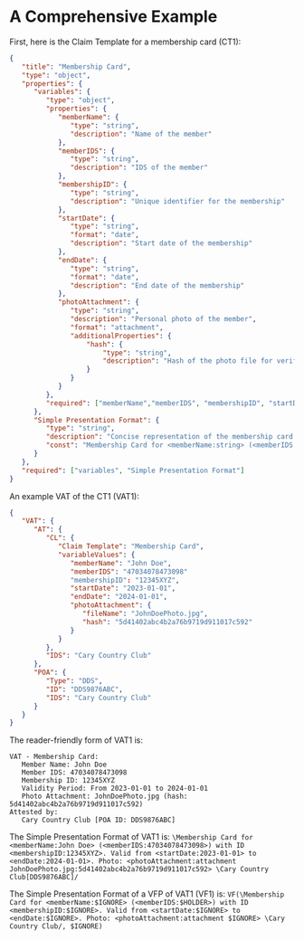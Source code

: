 # A Comprehensive Example

First, here is the Claim Template for a membership card (CT1):
```json
{
   "title": "Membership Card",
   "type": "object",
   "properties": {
      "variables": {
         "type": "object",
         "properties": {
            "memberName": {
               "type": "string",
               "description": "Name of the member"
            },
            "memberIDS": {
               "type": "string",
               "description": "IDS of the member"
            },
            "membershipID": {
               "type": "string",
               "description": "Unique identifier for the membership"
            },
            "startDate": {
               "type": "string",
               "format": "date",
               "description": "Start date of the membership"
            },
            "endDate": {
               "type": "string",
               "format": "date",
               "description": "End date of the membership"
            },
            "photoAttachment": {
               "type": "string",
               "description": "Personal photo of the member",
               "format": "attachment",
               "additionalProperties": {
                   "hash": {
                       "type": "string",
                       "description": "Hash of the photo file for verification"
                   }
               }
            }
         },
         "required": ["memberName","memberIDS", "membershipID", "startDate", "endDate", "photoAttachment"]
      },
      "Simple Presentation Format": {
         "type": "string",
         "description": "Concise representation of the membership card details",
         "const": "Membership Card for <memberName:string> (<memberIDS:string>) with ID <membershipID:string>. Valid from <startDate:date> to <endDate:date>. Photo: <photoAttachment:attachment>"
      }
   },
   "required": ["variables", "Simple Presentation Format"]
}
```

An example VAT of the CT1 (VAT1):
```json
{
   "VAT": {
      "AT": {
         "CL": {
            "Claim Template": "Membership Card",
            "variableValues": {
               "memberName": "John Doe",
               "memberIDS": "47034078473098"
               "membershipID": "12345XYZ",
               "startDate": "2023-01-01",
               "endDate": "2024-01-01",
               "photoAttachment": {
                  "fileName": "JohnDoePhoto.jpg",
                  "hash": "5d41402abc4b2a76b9719d911017c592"
               }
            }
         },
         "IDS": "Cary Country Club"
      },
      "POA": {
         "Type": "DDS",
         "ID": "DDS9876ABC",
         "IDS": "Cary Country Club"
      }
   }
}
```

The reader-friendly form of VAT1 is:
```
VAT - Membership Card:
   Member Name: John Doe
   Member IDS: 47034078473098
   Membership ID: 12345XYZ
   Validity Period: From 2023-01-01 to 2024-01-01
   Photo Attachment: JohnDoePhoto.jpg (hash: 5d41402abc4b2a76b9719d911017c592)
Attested by: 
   Cary Country Club [POA ID: DDS9876ABC]
```

The Simple Presentation Format of VAT1 is:
`\Membership Card for <memberName:John Doe> (<memberIDS:47034078473098>) with ID <membershipID:12345XYZ>. Valid from <startDate:2023-01-01> to <endDate:2024-01-01>. Photo: <photoAttachment:attachment JohnDoePhoto.jpg:5d41402abc4b2a76b9719d911017c592> \Cary Country Club[DDS9876ABC]/`

The Simple Presentation Format of a VFP of VAT1 (VF1) is:
`VF(\Membership Card for <memberName:$IGNORE> (<memberIDS:$HOLDER>) with ID <membershipID:$IGNORE>. Valid from <startDate:$IGNORE> to <endDate:$IGNORE>. Photo: <photoAttachment:attachment $IGNORE> \Cary Country Club/, $IGNORE)`
